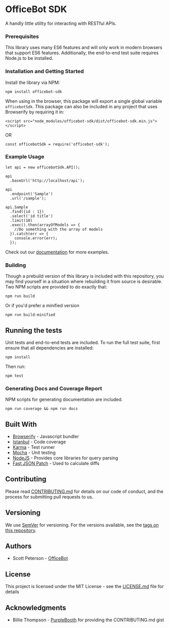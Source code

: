 # OfficeBot SDK

A handly little utility for interacting with RESTful APIs.

### Prerequisites

This library uses many ES6 features and will only work in modern browsers that support ES6 features. Additionally, the end-to-end test suite requires Node.js to be installed.

### Installation and Getting Started

Install the library via NPM:

```
npm install officebot-sdk
```

When using in the browser, this package will export a single global variable `officebotSdk`. This package can also be included in any 
project that uses Browserify by requiring it in:

```
<script src="node_modules/officebot-sdk/dist/officebot-sdk.min.js"></script>
```
OR
```
const officebotSdk = require('officebot-sdk');
```

### Example Usage

```
let api = new officebotSdk.API();

api
  .baseUrl('http://localhost/api');

api
  .endpoint('Sample')
  .url('/sample');

api.Sample
  .find({id : 1})
  .select('id title')
  .limit(10)
  .exec().then(arrayOfModels => {
    //Do something with the array of models
  }).catch(err => {
    console.error(err);
  });
```

Check out our [documentation](https://www.office-bot.com/sdk/docs) for more examples.

### Building

Though a prebuild version of this library is included with this repository, you may find yourself in a situation where rebuilding it from source is desirable. Two NPM scripts are provided to do exactly that:

```
npm run build
```

Or if you'd prefer a minified version

```
npm run build-minified
```

## Running the tests

Unit tests and end-to-end tests are included. To run the full test suite, first ensure that all dependencies are installed:

```
npm install
```

Then run:
```
npm test
```

### Generating Docs and Coverage Report

NPM scripts for generating documentation are included.

```
npm run coverage && npm run docs
```

## Built With

* [Browserify](http://browserify.org/) - Javascript bundler
* [Istanbul](https://istanbul.js.org/) - Code coverage
* [Karma](https://karma-runner.github.io/1.0/index.html) - Test runner
* [Mocha](https://mochajs.org/) - Unit testing
* [NodeJS](https://nodejs.org/en/) - Provides core libraries for query parsing
* [Fast JSON Patch](https://github.com/Starcounter-Jack/JSON-Patch) - Used to calculate diffs

## Contributing

Please read [CONTRIBUTING.md](https://gist.github.com/PurpleBooth/b24679402957c63ec426) for details on our code of conduct, and the process for submitting pull requests to us.

## Versioning

We use [SemVer](http://semver.org/) for versioning. For the versions available, see the [tags on this repository](https://github.com/OfficeBot/officebot-sdk/tags). 

## Authors

* Scott Peterson - [OfficeBot](https://github.com/OfficeBot)

## License

This project is licensed under the MIT License - see the [LICENSE.md](License.md) file for details

## Acknowledgments

* Billie Thompson - [PurpleBooth](https://github.com/PurpleBooth) for providing the CONTRIBUTING.md gist